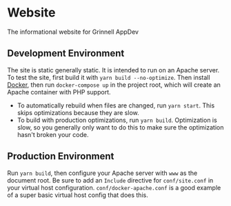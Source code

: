 # Website

The informational website for Grinnell AppDev

## Development Environment

The site is static generally static. It is intended to run on an Apache
server. To test the site, first build it with `yarn build --no-optimize`.
Then install [Docker](https://www.docker.com/get-docker), then run
`docker-compose up` in the project root, which will create an Apache
container with PHP support.

*   To automatically rebuild when files are changed, run `yarn start`. This skips
    optimizations because they are slow.
*   To build with production optimizations, run `yarn build`. Optimization is
    slow, so you generally only want to do this to make sure the optimization
    hasn't broken your code.

## Production Environment

Run `yarn build`, then configure your Apache server with `www` as the
document root. Be sure to add an `Include` directive for `conf/site.conf` in
your virtual host configuration. `conf/docker-apache.conf` is a good example
of a super basic virtual host config that does this.
